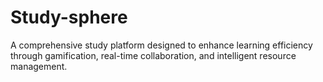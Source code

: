 # Study-sphere
A comprehensive study platform designed to enhance learning efficiency through gamification, real-time collaboration, and intelligent resource management.
